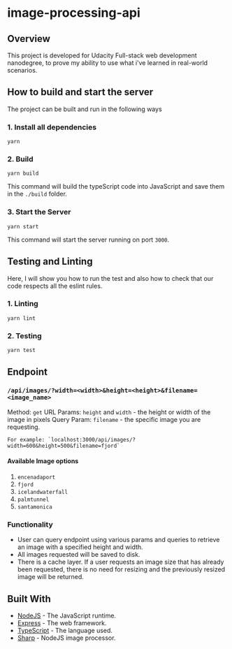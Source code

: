 # image-processing-api
## Overview

This project is developed for Udacity Full-stack web development nanodegree, to prove my ability to use what i've learned in real-world scenarios.

## How to build and start the server

The project can be built and run in the following ways

### 1. Install all dependencies

`yarn`

### 2. Build

`yarn build`

This command will build the typeScript code into JavaScript and save them in the `./build` folder.

### 3. Start the Server

`yarn start`

This command will start the server running on port `3000`.

## Testing and Linting

Here, I will show you how to run the test and also how to check that our code respects all the eslint rules.

### 1. Linting

`yarn lint`

### 2. Testing

`yarn test`

## Endpoint


### `/api/images/?width=<width>&height=<height>&filename=<image_name>`

Method: `get`
URL Params: `height` and `width` - the height or width of the image in pixels
Query Param: `filename` - the specific image you are requesting.

    For example: `localhost:3000/api/images/?width=600&height=500&filename=fjord`

#### Available Image options

1. `encenadaport`
2. `fjord`
3. `icelandwaterfall`
4. `palmtunnel`
5. `santamonica`

### Functionality

- User can query endpoint using various params and queries to retrieve an image with a specified height and width.
- All images requested will be saved to disk.
- There is a cache layer. If a user requests an image size that has already been requested, there is no need for resizing and the previously resized image will be returned.

## Built With

- [NodeJS](https://nodejs.org/en/) - The JavaScript runtime.
- [Express](https://expressjs.com/) - The web framework.
- [TypeScript](https://www.typescriptlang.org/) - The language used.
- [Sharp](https://sharp.pixelplumbing.com/) - NodeJS image processor.
